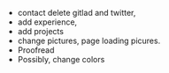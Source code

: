 * contact delete gitlad and twitter,
* add experience,
* add projects
* change pictures, page loading picures.
* Proofread
* Possibly, change colors